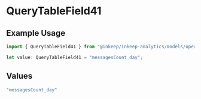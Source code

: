 # QueryTableField41

## Example Usage

```typescript
import { QueryTableField41 } from "@inkeep/inkeep-analytics/models/operations";

let value: QueryTableField41 = "messagesCount_day";
```

## Values

```typescript
"messagesCount_day"
```